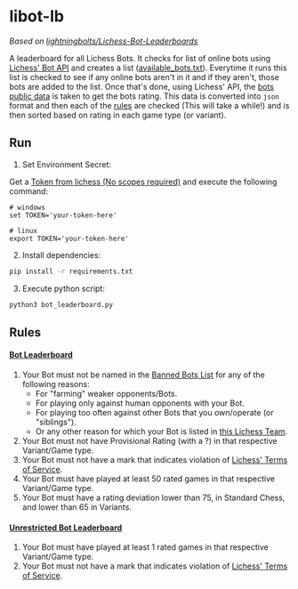# libot-lb
*Based on [lightningbolts/Lichess-Bot-Leaderboards](https://github.com/lightningbolts/Lichess-Bot-Leaderboards)*

A leaderboard for all Lichess Bots. It checks for list of online bots using [Lichess' Bot API](https://lichess.org/api#tag/Bot/operation/apiBotOnline) and creates a list ([available_bots.txt](./available_bots.txt)). Everytime it runs this list is checked to see if any online bots aren't in it and if they aren't, those bots are added to the list. Once that's done, using Lichess' API, the [bots public data](https://lichess.org/api#tag/Users/operation/apiUsers) is taken to get the bots rating. This data is converted into `json` format and then each of the [rules](#rules) are checked (This will take a while!) and is then sorted based on rating in each game type (or variant).

## Run
1. Set Environment Secret:

Get a [Token from lichess (No scopes required)](https://lichess.org/account/oauth/token/create?scopes[]=None&description=Bot+Leaderboard+Token) and execute the following command:
```
# windows
set TOKEN='your-token-here'

# linux
export TOKEN='your-token-here'
```
2. Install dependencies:
```bash
pip install -r requirements.txt
```
3. Execute python script:
```bash
python3 bot_leaderboard.py
```

## Rules
#### [Bot Leaderboard](./bot_leaderboard/)
1. Your Bot must not be named in the [Banned Bots List](https://lichess.org/team/banned-of-leaderboard-of-bots) for any of the following reasons:
   - For "farming" weaker opponents/Bots.
   - For playing only against human opponents with your Bot.
   - For playing too often against other Bots that you own/operate (or "siblings").
   - Or any other reason for which your Bot is listed in [this Lichess Team](https://lichess.org/team/banned-of-leaderboard-of-bots).
2. Your Bot must not have Provisional Rating (with a ?) in that respective Variant/Game type.
3. Your Bot must not have a mark that indicates violation of [Lichess' Terms of Service](https://lichess.org/terms-of-service).
4. Your Bot must have played at least 50 rated games in that respective Variant/Game type.
5. Your Bot must have a rating deviation lower than 75, in Standard Chess, and lower than 65 in Variants.
#### [Unrestricted Bot Leaderboard](./unrestricted_bot_leaderboard/)
1. Your Bot must have played at least 1 rated games in that respective Variant/Game type.
2. Your Bot must not have a mark that indicates violation of [Lichess' Terms of Service](https://lichess.org/terms-of-service).
